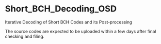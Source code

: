 # Short_BCH_Decoding_OSD
Iterative Decoding of Short BCH Codes and its Post-processing


The source codes are expected to be uploaded within a few days after final checking and filing.
